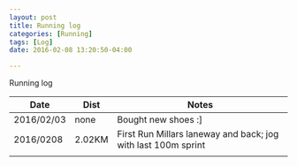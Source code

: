 ```yaml
---
layout: post
title: Running log
categories: [Running]
tags: [Log]
date: 2016-02-08 13:20:50-04:00

---
```


Running log

| Date       | Dist   | Notes                                                         |
|------------|--------|---------------------------------------------------------------|
| 2016/02/03 | none   | Bought new shoes :]                                           |
| 2016/0208  | 2.02KM | First Run Millars laneway and back; jog with last 100m sprint |
|            |        |                                                               |
